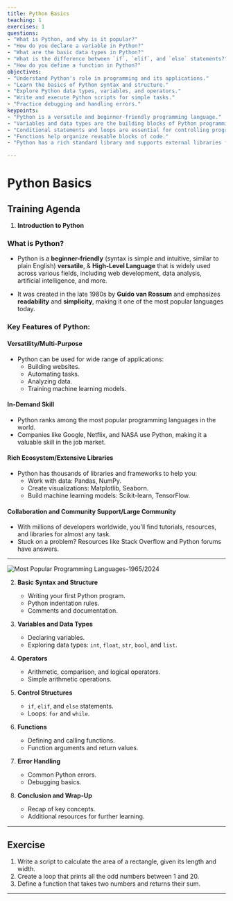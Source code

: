 ```yaml
---
title: Python Basics
teaching: 1
exercises: 1
questions:
- "What is Python, and why is it popular?"
- "How do you declare a variable in Python?"
- "What are the basic data types in Python?"
- "What is the difference between `if`, `elif`, and `else` statements?"
- "How do you define a function in Python?"
objectives:
- "Understand Python's role in programming and its applications."
- "Learn the basics of Python syntax and structure."
- "Explore Python data types, variables, and operators."
- "Write and execute Python scripts for simple tasks."
- "Practice debugging and handling errors."
keypoints:
- "Python is a versatile and beginner-friendly programming language."
- "Variables and data types are the building blocks of Python programming."
- "Conditional statements and loops are essential for controlling program flow."
- "Functions help organize reusable blocks of code."
- "Python has a rich standard library and supports external libraries for advanced functionalities."

---
```


# Python Basics

## Training Agenda

1. **Introduction to Python**
   
### What is Python?

- Python is a **beginner-friendly** (syntax is simple and intuitive, similar to plain English) **versatile**, & **High-Level Language** that is widely used across various fields, including web development, data analysis, artificial intelligence, and more.
  
- It was created in the late 1980s by **Guido van Rossum** and emphasizes **readability** and **simplicity**, making it one of the most popular languages today.

### Key Features of Python:

#### Versatility/Multi-Purpose 
- Python can be used for wide range of applications:
   - Building websites.
   - Automating tasks.
   - Analyzing data.
   - Training machine learning models.

#### In-Demand Skill
  - Python ranks among the most popular programming languages in the world.
  - Companies like Google, Netflix, and NASA use Python, making it a valuable skill in the job market.
    
#### Rich Ecosystem/Extensive Libraries
- Python has thousands of libraries and frameworks to help you:
   - Work with data: Pandas, NumPy.
   - Create visualizations: Matplotlib, Seaborn.
   - Build machine learning models: Scikit-learn, TensorFlow.

#### Collaboration and Community Support/Large Community
- With millions of developers worldwide, you’ll find tutorials, resources, and libraries for almost any task.
- Stuck on a problem? Resources like Stack Overflow and Python forums have answers.

---

![Most Popular Programming Languages-1965/2024](https://www.youtube.com/watch?v=xOW3Cehg_qg)


2. **Basic Syntax and Structure**
   - Writing your first Python program.
   - Python indentation rules.
   - Comments and documentation.

3. **Variables and Data Types**
   - Declaring variables.
   - Exploring data types: `int`, `float`, `str`, `bool`, and `list`.

4. **Operators**
   - Arithmetic, comparison, and logical operators.
   - Simple arithmetic operations.

5. **Control Structures**
   - `if`, `elif`, and `else` statements.
   - Loops: `for` and `while`.

6. **Functions**
   - Defining and calling functions.
   - Function arguments and return values.

7. **Error Handling**
   - Common Python errors.
   - Debugging basics.

8. **Conclusion and Wrap-Up**
   - Recap of key concepts.
   - Additional resources for further learning.

---

## Exercise
1. Write a script to calculate the area of a rectangle, given its length and width.
2. Create a loop that prints all the odd numbers between 1 and 20.
3. Define a function that takes two numbers and returns their sum.

---



